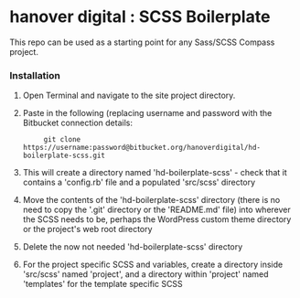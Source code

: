 # hanover digital : SCSS Boilerplate #

This repo can be used as a starting point for any Sass/SCSS Compass project.

### Installation ###

1. Open Terminal and navigate to the site project directory.

2. Paste in the following (replacing username and password with the Bitbucket connection details:

            git clone https://username:password@bitbucket.org/hanoverdigital/hd-boilerplate-scss.git

3. This will create a directory named 'hd-boilerplate-scss' - check that it contains a 'config.rb' file and a populated 'src/scss' directory

4. Move the contents of the 'hd-boilerplate-scss' directory (there is no need to copy the '.git' directory or the 'README.md' file) into wherever the SCSS needs to be, perhaps the WordPress custom theme directory or the project's web root directory

5. Delete the now not needed 'hd-boilerplate-scss' directory

6. For the project specific SCSS and variables, create a directory inside 'src/scss' named 'project', and a directory within 'project' named 'templates' for the template specific SCSS